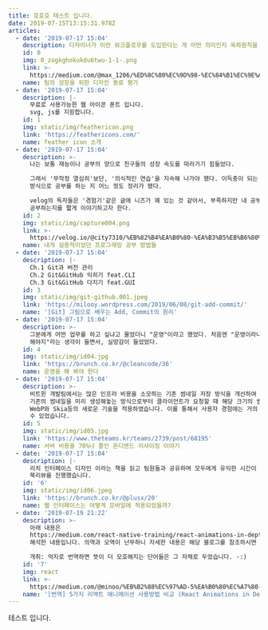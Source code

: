 ```yaml
---
title: 호호호 테스트 입니다.
date: 2019-07-15T13:15:31.978Z
articles:
  - date: '2019-07-17 15:04'
    description: 디자이너가 이런 워크플로우를 도입한다는 게 어떤 의미인지 육하원칙을 통해 알아봅시다.
    id: 0
    img: 0_zogkghokukdu6twu-1-1-.png
    link: >-
      https://medium.com/@max_1206/%ED%8C%80%EC%9D%98-%EC%84%B1%EC%9E%A5%EC%9D%84-%EC%9C%84%ED%95%9C-%EB%94%94%EC%9E%90%EC%9D%B8-%EB%8F%99%EB%A3%8C-%ED%8F%89%EA%B0%80-peer-review-f7800d5d8019
    name: 팀의 성장을 위한 디자인 동료 평가
  - date: '2019-07-17 15:04'
    description: |-
      무료로 사용가능한 웹 아이콘 폰트 입니다.
      svg, js를 지원합니다.
    id: 1
    img: static/img/feathericon.png
    link: 'https://feathericons.com/'
    name: feather icon 소개
  - date: '2019-07-17 15:04'
    description: >-
      나는 보통 재능이나 공부의 양으로 친구들의 성장 속도를 따라가기 힘들었다.

      그래서 '무작정 열심히'보단, '의식적인 연습'을 지속해 나가야 했다. 이득충이 되는 방향으로 공부를 하다 보니까, 내가 어떤
      방식으로 공부를 하는 지 어느 정도 정리가 됐다. 

      velog의 독자들은 '경험기'같은 글에 니즈가 꽤 있는 것 같아서, 부족하지만 내 공부를 위한 매개체들을 쭉 소개하고, 내가 어떻게
      공부하는지를 짧게 이야기하고자 한다.
    id: 2
    img: static/img/capture004.png
    link: >-
      https://velog.io/@city7310/%EB%82%B4%EA%B0%80-%EA%B3%B5%EB%B6%80%ED%95%98%EB%8A%94-%EB%B0%A9%EC%8B%9D
    name: 내게 실용적이었던 프로그래밍 공부 방법들
  - date: '2019-07-17 15:04'
    description: |-
      Ch.1 Git과 버전 관리
      Ch.2 Git&GitHub 익히기 feat.CLI
      Ch.3 Git&GitHub 다지기 feat.GUI
    id: 3
    img: static/img/git-github.001.jpeg
    link: 'https://milooy.wordpress.com/2019/06/08/git-add-commit/'
    name: '[Git] 그림으로 배우는 Add, Commit의 원리'
  - date: '2019-07-17 15:04'
    description: >-
      그분에게 어떤 업무를 하고 싶냐고 물었더니 "운영"이라고 했었다. 처음엔 "운영이라니... 뛰어난 역량을 가지고 있으니 중요한 개발을
      해야지"라는 생각이 들면서, 실망감이 들었었다.
    id: 4
    img: static/img/id04.jpg
    link: 'https://brunch.co.kr/@cleancode/36'
    name: 운영을 해 봐야 한다
  - date: '2019-07-17 15:04'
    description: >-
      비트윈 개발팀에서는 많은 인프라 비용을 소모하는 기존 썸네일 저장 방식을 개선하여 70%에 가까운 비용 절감 효과를 보았습니다.
      기존의 썸네일을 미리 생성해놓는 방식으로부터 클라이언트가 요청할 때 해당 크기의 썸네일을 리사이징해서 내려주는 방식으로 변경하였고,
      WebP와 Skia등의 새로운 기술을 적용하였습니다. 이를 통해서 사용자 경험에는 거의 영향을 주지 않은 상태로 비용 절감 효과를 볼
      수 있었습니다.
    id: 5
    img: static/img/id05.jpg
    link: 'https://www.theteams.kr/teams/2739/post/68195'
    name: 서버 비용을 70%나 줄인 온디맨드 리사이징 이야기
  - date: '2019-07-17 15:04'
    description: |-
      리치 인터페이스 디자인 이라는 책을 읽고 팀원들과 공유하며 모두에게 유익한 시간이 될 것 같아
      북리뷰를 진행했습니다.
    id: '6'
    img: static/img/id06.jpeg
    link: 'https://brunch.co.kr/@plusx/20'
    name: 웹 인터페이스는 어떻게 모바일에 적용되었을까?
  - date: '2019-07-19 21:22'
    description: >-
      아래 내용은
      https://medium.com/react-native-training/react-animations-in-depth-433e2b3f0e8e를
      해석한 내용입니다. 의역과 오역이 난무하니 자세한 내용은 해당 블로그를 참조하시면 이해가 더 쉬울 것 같습니다.

      개취: 억지로 번역하면 뜻이 더 모호해지는 단어들은 그 자체로 두었습니다. -:)
    id: '7'
    img: react
    link: >-
      https://medium.com/@minoo/%EB%B2%88%EC%97%AD-5%EA%B0%80%EC%A7%80-%EB%A6%AC%EC%95%A1%ED%8A%B8-%EC%95%A0%EB%8B%88%EB%A9%94%EC%9D%B4%EC%85%98-%EC%9E%A5-%EB%8B%A8%EC%A0%90-%EB%B9%84%EA%B5%90-react-animations-in-depth-884ff6e61b88
    name: '[번역] 5가지 리액트 애니메이션 사용방법 비교 (React Animations in Depth)'
---
```

테스트 입니다.
